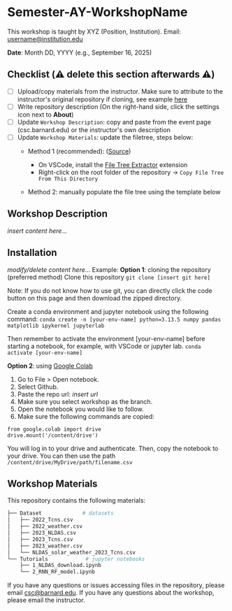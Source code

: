 # Semester-AY-WorkshopName

This workshop is taught by XYZ (Position, Institution). Email: username@institution.edu

**Date**: Month DD, YYYY (e.g., September 16, 2025)

Checklist (⚠️ delete this section afterwards ⚠️)
---------------
- [ ] Upload/copy materials from the instructor. Make sure to attribute to the instructor's original repository if cloning, see example [here](https://github.com/barnardcsc/Fall-25-NASA-Space-Apps-2)
- [ ] Write repository description (On the right-hand side, click the settings icon next to **About**)
- [ ] Update `Workshop Description`: copy and paste from the event page (csc.barnard.edu) or the instructor's own description
- [ ] Update `Workshop Materials`: update the filetree, steps below:
  * Method 1 (recommended): ([Source](https://www.reddit.com/r/vscode/comments/1fmn6ye/made_a_vscode_extension_that_generate_a_file_tree/))

     * On VSCode, install the [File Tree Extractor](https://marketplace.visualstudio.com/items?itemName=Fuzionix.file-tree-extractor&ssr=false#overview) extension
     * Right-click on the root folder of the repository -> `Copy File Tree From This Directory`
  * Method 2: manually populate the file tree using the template below      

Workshop Description
---------------
*insert content here...*

Installation 
---------------
*modify/delete content here...*
Example:
**Option 1**: cloning the repository (preferred method)
Clone this repository
`git clone [insert git here]`

Note: If you do not know how to use git, you can directly click the code button on this page and then download the zipped directory.

Create a conda environment and jupyter notebook using the following command:
`conda create -n [your-env-name] python=3.13.5 numpy pandas matplotlib ipykernel jupyterlab`

Then remember to activate the environment [your-env-name] before starting a notebook, for example, with VSCode or jupyter lab.
`conda activate [your-env-name]`

**Option 2**: using [Google Colab](https://colab.research.google.com/)
1. Go to File > Open notebook.
2. Select Github.
3. Paste the repo url: *insert url*
4. Make sure you select workshop as the branch.
5. Open the notebook you would like to follow.
6. Make sure the following commands are copied:
```
from google.colab import drive
drive.mount('/content/drive')
```
You will log in to your drive and authenticate. Then, copy the notebook to your drive. You can then use the path `/content/drive/MyDrive/path/filename.csv`

Workshop Materials
---------------
This repository contains the following materials:

```bash
├── Dataset             # datasets
│   ├── 2022_Tcns.csv
│   ├── 2022_weather.csv
│   ├── 2023_NLDAS.csv
│   ├── 2023_Tcns.csv
│   ├── 2023_weather.csv
│   └── NLDAS_solar_weather_2023_Tcns.csv
└── Tutorials            # jupyter notebooks
    ├── 1_NLDAS_download.ipynb
    └── 2_RNN_RF_model.ipynb
```

If you have any questions or issues accessing files in the repository, please email csc@barnard.edu. If you have any questions about the workshop, please email the instructor.
